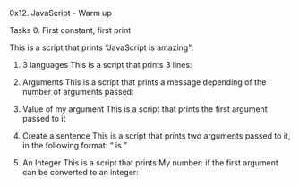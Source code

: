 0x12. JavaScript - Warm up


Tasks
0. First constant, first print

This is a script that prints “JavaScript is amazing”:

1. 3 languages
This is a script that prints 3 lines:

2. Arguments
This is a script that prints a message depending of the number of arguments passed:

3. Value of my argument
This is a script that prints the first argument passed to it

4. Create a sentence
This is a script that prints two arguments passed to it, in the following format: “ is ”

5. An Integer
This is a script that prints My number: <first argument converted in integer> if the first argument can be converted to an integer:
